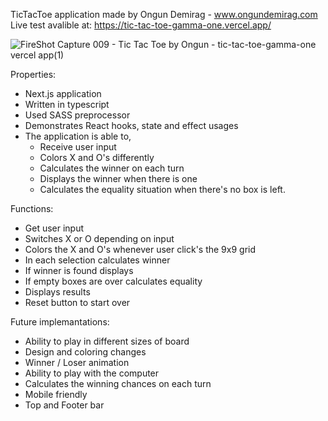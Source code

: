 TicTacToe application made by Ongun Demirag - www.ongundemirag.com
Live test avalible at: https://tic-tac-toe-gamma-one.vercel.app/

![FireShot Capture 009 - Tic Tac Toe by Ongun - tic-tac-toe-gamma-one vercel app(1)](https://user-images.githubusercontent.com/34207598/148653606-aa3a5a6b-d385-4dfb-9a33-15c3d234859d.png)


Properties: 
- Next.js application
- Written in typescript
- Used SASS preprocessor 
- Demonstrates React hooks, state and effect usages
- The application is able to,
    - Receive user input
    - Colors X and O's differently
    - Calculates the winner on each turn
    - Displays the winner when there is one 
    - Calculates the equality situation when there's no box is left.

Functions: 
- Get user input
- Switches X or O depending on input
- Colors the X and O's whenever user click's the 9x9 grid
- In each selection calculates winner
- If winner is found displays
- If empty boxes are over calculates equality
- Displays results
- Reset button to start over

Future implemantations:
- Ability to play in different sizes of board
- Design and coloring changes
- Winner / Loser animation
- Ability to play with the computer
- Calculates the winning chances on each turn
- Mobile friendly
- Top and Footer bar
